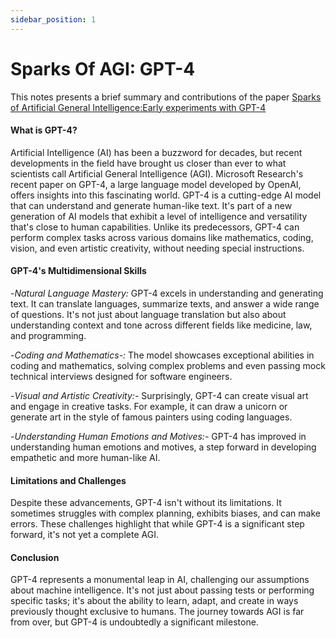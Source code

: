 ```yaml
---
sidebar_position: 1
---
```


# Sparks Of AGI: GPT-4
This notes presents a brief summary and contributions of the paper [Sparks of Artificial General Intelligence:Early experiments with GPT-4](https://arxiv.org/pdf/2303.12712.pdf)

#### What is GPT-4?
Artificial Intelligence (AI) has been a buzzword for decades, but recent developments in the field have brought us closer than ever to what scientists call Artificial General Intelligence (AGI). Microsoft Research's recent paper on GPT-4, a large language model developed by OpenAI, offers insights into this fascinating world.
GPT-4 is a cutting-edge AI model that can understand and generate human-like text. It's part of a new generation of AI models that exhibit a level of intelligence and versatility that's close to human capabilities. Unlike its predecessors, GPT-4 can perform complex tasks across various domains like mathematics, coding, vision, and even artistic creativity, without needing special instructions.

#### GPT-4's Multidimensional Skills
-*Natural Language Mastery:*
 GPT-4 excels in understanding and generating text. It can translate languages, summarize texts, and answer a wide range of questions. It's not just about language translation but also about understanding context and tone across different fields like medicine, law, and programming.

-*Coding and Mathematics-:*
 The model showcases exceptional abilities in coding and mathematics, solving complex problems and even passing mock technical interviews designed for software engineers.

-*Visual and Artistic Creativity:-*
 Surprisingly, GPT-4 can create visual art and engage in creative tasks. For example, it can draw a unicorn or generate art in the style of famous painters using coding languages.

-*Understanding Human Emotions and Motives:-*
 GPT-4 has improved in understanding human emotions and motives, a step forward in developing empathetic and more human-like AI.

#### Limitations and Challenges
Despite these advancements, GPT-4 isn't without its limitations. It sometimes struggles with complex planning, exhibits biases, and can make errors. These challenges highlight that while GPT-4 is a significant step forward, it's not yet a complete AGI.

#### Conclusion
GPT-4 represents a monumental leap in AI, challenging our assumptions about machine intelligence. It's not just about passing tests or performing specific tasks; it's about the ability to learn, adapt, and create in ways previously thought exclusive to humans. The journey towards AGI is far from over, but GPT-4 is undoubtedly a significant milestone.